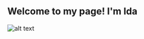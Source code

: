## <i class="fa fa-gear fa-spin fa-2x" style="color: firebrick"></i> Welcome to my page! I'm Ida 

![alt text](https://img.icons8.com/plasticine/50/000000/stack.png)

